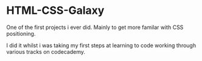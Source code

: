 # HTML-CSS-Galaxy

One of the first projects i ever did. Mainly to get more familar with CSS positioning. 

I did it whilst i was taking my first steps at learning to code working through various tracks on codecademy.
